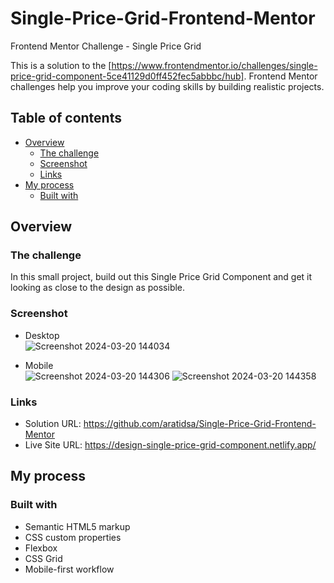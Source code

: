 # Single-Price-Grid-Frontend-Mentor
Frontend Mentor Challenge - Single Price Grid

This is a solution to the [https://www.frontendmentor.io/challenges/single-price-grid-component-5ce41129d0ff452fec5abbbc/hub]. Frontend Mentor challenges help you improve your coding skills by building realistic projects.

## Table of contents

- [Overview](#overview)
  - [The challenge](#the-challenge)
  - [Screenshot](#screenshot)
  - [Links](#links)
- [My process](#my-process)
  - [Built with](#built-with)

## Overview

### The challenge
In this small project, build out this Single Price Grid Component and get it looking as close to the design as possible.

### Screenshot
- Desktop  
![Screenshot 2024-03-20 144034](https://github.com/aratidsa/Single-Price-Grid-Frontend-Mentor/assets/128802362/86a4fe2b-aa2b-44d6-a9b1-fca14a39ea78)

- Mobile  
![Screenshot 2024-03-20 144306](https://github.com/aratidsa/Single-Price-Grid-Frontend-Mentor/assets/128802362/cbfeef6a-f0b1-43b2-9abd-479fe000a73c)
![Screenshot 2024-03-20 144358](https://github.com/aratidsa/Single-Price-Grid-Frontend-Mentor/assets/128802362/4fdf2bc4-30ee-47d1-a9d0-5fc383832be4)

### Links

- Solution URL: https://github.com/aratidsa/Single-Price-Grid-Frontend-Mentor
- Live Site URL: https://design-single-price-grid-component.netlify.app/

## My process

### Built with

- Semantic HTML5 markup
- CSS custom properties
- Flexbox
- CSS Grid
- Mobile-first workflow
